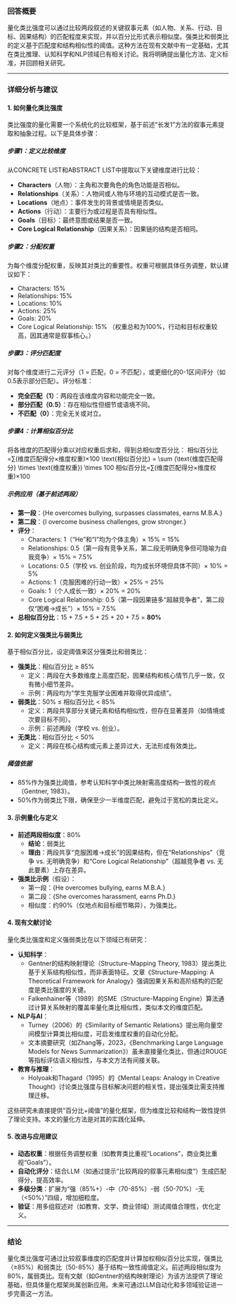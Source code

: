 ### 回答概要

量化类比强度可以通过比较两段叙述的关键叙事元素（如人物、关系、行动、目标、因果结构）的匹配程度来实现，并以百分比形式表示相似度。强类比和弱类比的定义基于匹配度和结构相似性的阈值。这种方法在现有文献中有一定基础，尤其在类比推理、认知科学和NLP领域已有相关讨论。我将明确提出量化方法、定义标准，并回顾相关研究。

---

### 详细分析与建议

#### 1. 如何量化类比强度

类比强度的量化需要一个系统化的比较框架，基于前述“长发1”方法的叙事元素提取和抽象过程。以下是具体步骤：

##### 步骤1：定义比较维度

从CONCRETE LIST和ABSTRACT LIST中提取以下关键维度进行比较：

- **Characters**（人物）：主角和次要角色的角色功能是否相似。
- **Relationships**（关系）：人物间或人物与环境的互动模式是否一致。
- **Locations**（地点）：事件发生的背景或情境是否类似。
- **Actions**（行动）：主要行为或过程是否具有相似性。
- **Goals**（目标）：最终意图或结果是否一致。
- **Core Logical Relationship**（因果关系）：因果链的结构是否相同。

##### 步骤2：分配权重

为每个维度分配权重，反映其对类比的重要性。权重可根据具体任务调整，默认建议如下：

- Characters: 15%
- Relationships: 15%
- Locations: 10%
- Actions: 25%
- Goals: 20%
- Core Logical Relationship: 15% （权重总和为100%，行动和目标权重较高，因其通常是叙事核心。）

##### 步骤3：评分匹配度

对每个维度进行二元评分（1 = 匹配，0 = 不匹配），或更细化的0-1区间评分（如0.5表示部分匹配）。评分标准：

- **完全匹配（1）**：两段在该维度内容和功能完全一致。
- **部分匹配（0.5）**：存在相似性但细节或语境不同。
- **不匹配（0）**：完全无关或对立。

##### 步骤4：计算相似百分比

将各维度的匹配得分乘以对应权重后求和，得到总相似度百分比： 相似百分比=∑(维度匹配得分×维度权重)×100 \text{相似百分比} = \sum (\text{维度匹配得分} \times \text{维度权重}) \times 100 相似百分比=∑(维度匹配得分×维度权重)×100

##### 示例应用（基于前述两段）

- **第一段**：{He overcomes bullying, surpasses classmates, earns M.B.A.}
- **第二段**：{I overcome business challenges, grow stronger.}
- **评分**：
    - Characters: 1（“He”和“I”均为个体主角）× 15% = 15%
    - Relationships: 0.5（第一段有竞争关系，第二段无明确竞争但可隐喻为自我竞争）× 15% = 7.5%
    - Locations: 0.5（学校 vs. 创业阶段，均为成长环境但具体不同）× 10% = 5%
    - Actions: 1（克服困难的行动一致）× 25% = 25%
    - Goals: 1（个人成长一致）× 20% = 20%
    - Core Logical Relationship: 0.5（第一段因果链多“超越竞争者”，第二段仅“困难→成长”）× 15% = 7.5%
- **总相似百分比**：15 + 7.5 + 5 + 25 + 20 + 7.5 = **80%**

#### 2. 如何定义强类比与弱类比

基于相似百分比，设定阈值来区分强类比和弱类比：

- **强类比**：相似百分比 ≥ 85%
    - 定义：两段在大多数维度上高度匹配，因果结构和核心情节几乎一致，仅有微小细节差异。
    - 示例：两段均为“学生克服学业困难并取得优异成绩”。
- **弱类比**：50% ≤ 相似百分比 < 85%
    - 定义：两段共享部分关键元素和结构相似性，但存在显著差异（如情境或次要目标不同）。
    - 示例：前述两段（学校 vs. 创业）。
- **无类比**：相似百分比 < 50%
    - 定义：两段在核心结构或元素上差异过大，无法形成有效类比。

##### 阈值依据

- 85%作为强类比阈值，参考认知科学中类比映射需高度结构一致性的观点（Gentner, 1983）。
- 50%作为弱类比下限，确保至少一半维度匹配，避免过于宽松的类比定义。

#### 3. 示例量化与定义

- **前述两段相似度**：80%
    - **结论**：弱类比
    - **理由**：两段共享“克服困难→成长”的因果结构，但在“Relationships”（竞争 vs. 无明确竞争）和“Core Logical Relationship”（超越竞争者 vs. 无此要素）上存在差异。
- **强类比示例**（假设）：
    - 第一段：{He overcomes bullying, earns M.B.A.}
    - 第二段：{She overcomes harassment, earns Ph.D.}
    - 相似度：约90%（仅地点和目标细节略异），为强类比。

#### 4. 现有文献讨论

量化类比强度和定义强弱类比在以下领域已有研究：

- **认知科学**：
    - Gentner的结构映射理论（Structure-Mapping Theory, 1983）提出类比基于关系结构相似性，而非表面特征。文章《Structure-Mapping: A Theoretical Framework for Analogy》强调因果关系和高阶结构的匹配度是类比强度的关键。
    - Falkenhainer等（1989）的SME（Structure-Mapping Engine）算法通过计算关系映射的覆盖率量化类比相似性，类似本文的维度匹配。
- **NLP与AI**：
    - Turney（2006）的《Similarity of Semantic Relations》提出用向量空间模型计算类比相似度，可启发维度权重的自动化分配。
    - 文本摘要研究（如Zhang等，2023，《Benchmarking Large Language Models for News Summarization》）虽未直接量化类比，但通过ROUGE等指标评估语义相似性，与本文方法有间接关联。
- **教育与推理**：
    - Holyoak和Thagard（1995）的《Mental Leaps: Analogy in Creative Thought》讨论类比强度与目标解决问题的相关性，提出强类比需支持推理迁移。

这些研究未直接提供“百分比+阈值”的量化框架，但为维度比较和结构一致性提供了理论支持。本文的量化方法是对其的实践化延伸。

#### 5. 改进与应用建议

- **动态权重**：根据任务调整权重（如教育类比重视“Locations”，商业类比重视“Goals”）。
- **自动化评分**：结合LLM（如通过提示“比较两段的叙事元素相似度”）生成匹配得分，提高效率。
- **多级分类**：扩展为“强（85%+）-中（70-85%）-弱（50-70%）-无（<50%）”四级，增加细粒度。
- **验证**：用多组叙述对（如教育、文学、商业领域）测试阈值合理性，优化定义。

---

### 结论

量化类比强度可通过比较叙事维度的匹配度并计算加权相似百分比实现，强类比（≥85%）和弱类比（50-85%）基于结构一致性阈值定义。前述两段相似度为80%，属弱类比。现有文献（如Gentner的结构映射理论）为该方法提供了理论基础，但具体量化框架尚属创新应用。未来可通过LLM自动化和多领域验证进一步完善这一方法。